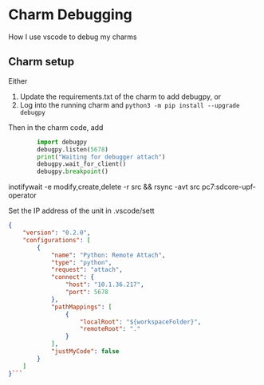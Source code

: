 # Charm Debugging

How I use vscode to debug my charms

## Charm setup

Either

1. Update the requirements.txt of the charm to add debugpy, or
1. Log into the running charm and `python3 -m pip install --upgrade debugpy`

Then in the charm code, add
```python
        import debugpy
        debugpy.listen(5678)
        print("Waiting for debugger attach")
        debugpy.wait_for_client()
        debugpy.breakpoint()
```

inotifywait -e modify,create,delete -r src && rsync -avt src pc7:sdcore-upf-operator

Set the IP address of the unit in .vscode/sett
```json
{
    "version": "0.2.0",
    "configurations": [
        {
            "name": "Python: Remote Attach",
            "type": "python",
            "request": "attach",
            "connect": {
                "host": "10.1.36.217",
                "port": 5678
            },
            "pathMappings": [
                {
                    "localRoot": "${workspaceFolder}",
                    "remoteRoot": "."
                }
            ],
            "justMyCode": false
        }
    ]
}```